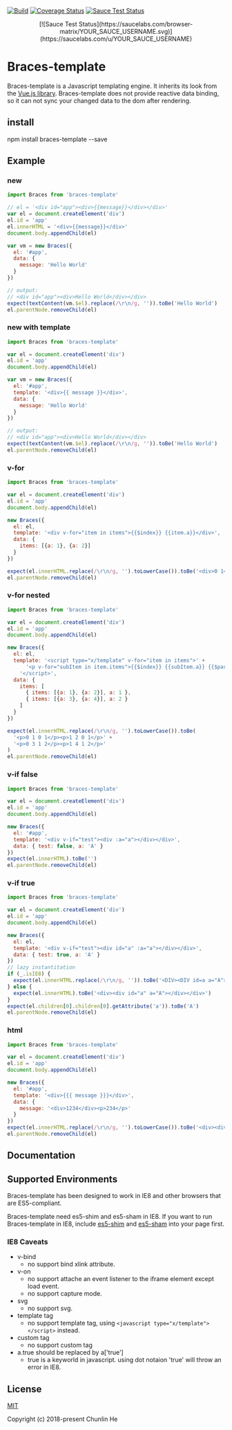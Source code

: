 [![Build](https://img.shields.io/travis/hcl1687/braces-template.svg)](https://travis-ci.org/hcl1687/braces-template)
[![Coverage Status](https://coveralls.io/repos/github/hcl1687/braces-template/badge.svg)](https://coveralls.io/github/hcl1687/braces-template)
[![Sauce Test Status](https://saucelabs.com/buildstatus/hcl1687)](https://saucelabs.com/u/hcl1687)

<p align="center">
[![Sauce Test Status](https://saucelabs.com/browser-matrix/YOUR_SAUCE_USERNAME.svg)](https://saucelabs.com/u/YOUR_SAUCE_USERNAME)
</p>

# Braces-template

Braces-template is a Javascript templating engine. It inherits its look from the <a href='https://github.com/vuejs/vue'>Vue.js library</a>. Braces-template does not provide reactive data binding, so it can not sync your changed data to the dom after rendering.

## install

npm install braces-template --save

## Example

### new
```javascript
import Braces from 'braces-template'

// el = '<div id="app"><div>{{message}}</div></div>'
var el = document.createElement('div')
el.id = 'app'
el.innerHTML = '<div>{{message}}</div>'
document.body.appendChild(el)

var vm = new Braces({
  el: '#app',
  data: {
    message: 'Hello World'
  }
})

// output:
// <div id="app"><div>Hello World</div></div>
expect(textContent(vm.$el).replace(/\r\n/g, '')).toBe('Hello World')
el.parentNode.removeChild(el)
```

### new with template
```javascript
import Braces from 'braces-template'

var el = document.createElement('div')
el.id = 'app'
document.body.appendChild(el)

var vm = new Braces({
  el: '#app',
  template: '<div>{{ message }}</div>',
  data: {
    message: 'Hello World'
  }
})

// output:
// <div id="app"><div>Hello World</div></div>
expect(textContent(vm.$el).replace(/\r\n/g, '')).toBe('Hello World')
el.parentNode.removeChild(el)
```

### v-for
```javascript
import Braces from 'braces-template'

var el = document.createElement('div')
el.id = 'app'
document.body.appendChild(el)

new Braces({
  el: el,
  template: '<div v-for="item in items">{{$index}} {{item.a}}</div>',
  data: {
    items: [{a: 1}, {a: 2}]
  }
})

expect(el.innerHTML.replace(/\r\n/g, '').toLowerCase()).toBe('<div>0 1</div><div>1 2</div>')
el.parentNode.removeChild(el)
```

### v-for nested
```javascript
import Braces from 'braces-template'

var el = document.createElement('div')
el.id = 'app'
document.body.appendChild(el)

new Braces({
  el: el,
  template: '<script type="x/template" v-for="item in items">' +
      '<p v-for="subItem in item.items">{{$index}} {{subItem.a}} {{$parent.$index}} {{item.a}}</p>' +
    '</script>',
  data: {
    items: [
      { items: [{a: 1}, {a: 2}], a: 1 },
      { items: [{a: 3}, {a: 4}], a: 2 }
    ]
  }
})

expect(el.innerHTML.replace(/\r\n/g, '').toLowerCase()).toBe(
  '<p>0 1 0 1</p><p>1 2 0 1</p>' +
  '<p>0 3 1 2</p><p>1 4 1 2</p>'
)
el.parentNode.removeChild(el)
```

### v-if false
```javascript
import Braces from 'braces-template'

var el = document.createElement('div')
el.id = 'app'
document.body.appendChild(el)

new Braces({
  el: '#app',
  template: '<div v-if="test"><div :a="a"></div></div>',
  data: { test: false, a: 'A' }
})
expect(el.innerHTML).toBe('')
el.parentNode.removeChild(el)
```

### v-if true
```javascript
import Braces from 'braces-template'

var el = document.createElement('div')
el.id = 'app'
document.body.appendChild(el)

new Braces({
  el: el,
  template: '<div v-if="test"><div id="a" :a="a"></div></div>',
  data: { test: true, a: 'A' }
})
// lazy instantitation
if (_.isIE8) {
  expect(el.innerHTML.replace(/\r\n/g, '')).toBe('<DIV><DIV id=a a="A"></DIV></DIV>')
} else {
  expect(el.innerHTML).toBe('<div><div id="a" a="A"></div></div>')
}
expect(el.children[0].children[0].getAttribute('a')).toBe('A')
el.parentNode.removeChild(el)
```

### html
```javascript
import Braces from 'braces-template'

var el = document.createElement('div')
el.id = 'app'
document.body.appendChild(el)

new Braces({
  el: '#app',
  template: '<div>{{{ message }}}</div>',
  data: {
    message: '<div>1234</div><p>234</p>'
  }
})
expect(el.innerHTML.replace(/\r\n/g, '').toLowerCase()).toBe('<div><div>1234</div><p>234</p></div>')
el.parentNode.removeChild(el)
```

## Documentation

## Supported Environments
Braces-template has been designed to work in IE8 and other browsers that are ES5-compliant.

Braces-template need es5-shim and es5-sham in IE8. If you want to run Braces-template in IE8, include <a href='https://github.com/es-shims/es5-shim/blob/master/es5-shim.js'>es5-shim</a> and <a href='https://github.com/es-shims/es5-shim/blob/master/es5-sham.js'>es5-sham</a> into your page first.

### IE8 Caveats
- v-bind 
    - no support bind xlink attribute.
- v-on
    - no support attache an event listener to the iframe element except load event.
    - no support capture mode.
- svg
    - no support svg.
- template tag
    - no support template tag, using `<javascript type="x/template"></script>` instead.
- custom tag
    - no support custom tag
- a.true should be replaced by a['true']
    - true is a keyworld in javascript. using dot notaion 'true' will throw an error in IE8.

## License

[MIT](http://opensource.org/licenses/MIT)

Copyright (c) 2018-present Chunlin He